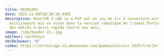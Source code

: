```yaml
---
title: REVOLVR3
date: 2021-11-09T10:38:28.430Z
description: RevolVR 3 LBE is a PvP est un jeu de tir à couverture active
  multijoueurs mis en scene dans la version robotique de l'ouest.Participez a
  des matchs à morts rapide contre vos amis.
image: /img/header-21-.jpg
editeur: synthesys
nbrDeJoueur: "6"
video: https://svrstorage.s3.amazonaws.com/gameassets/svr_5547/trailer.webm
---
```


